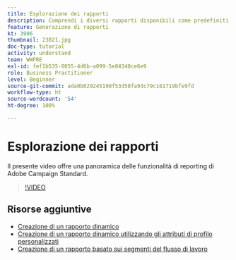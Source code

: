 ```yaml
---
title: Esplorazione dei rapporti
description: Comprendi i diversi rapporti disponibili come predefiniti per una consegna e-mail.
feature: Generazione di rapporti
kt: 3906
thumbnail: 23021.jpg
doc-type: tutorial
activity: understand
team: WWFRE
exl-id: fef1b535-8055-4d6b-a099-5e04340ce6e9
role: Business Practitioner
level: Beginner
source-git-commit: ada0b029245190f53d58fa93c79c161719bfe9fd
workflow-type: ht
source-wordcount: '54'
ht-degree: 100%

---
```


# Esplorazione dei rapporti

Il presente video offre una panoramica delle funzionalità di reporting di Adobe Campaign Standard.

>[!VIDEO](https://video.tv.adobe.com/v/23021?quality=12)

## Risorse aggiuntive

* [Creazione di un rapporto dinamico](/help/reporting/creating-a-dynamic-report.md)
* [Creazione di un rapporto dinamico utilizzando gli attributi di profilo personalizzati](/help/reporting/custom-profile-attributes-dynamic-reports.md)
* [Creazione di un rapporto basato sui segmenti del flusso di lavoro](/help/reporting/report-on-workflow-segments.md)
